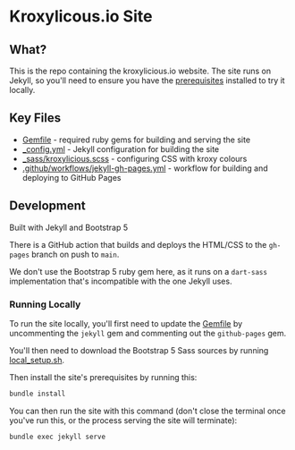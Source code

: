 # Kroxylicous.io Site

## What?

This is the repo containing the kroxylicious.io website. The site runs on Jekyll, so you'll need to ensure you have the [prerequisites](https://jekyllrb.com/docs/) installed to try it locally.

## Key Files
- [Gemfile](Gemfile) - required ruby gems for building and serving the site
- [_config.yml](_config.yml) - Jekyll configuration for building the site
- [_sass/kroxylicious.scss](_sass/kroxylicious.scss) - configuring CSS with kroxy colours
- [.github/workflows/jekyll-gh-pages.yml](.github/workflows/jekyll-gh-pages.yml) - workflow for building and deploying to GitHub Pages

## Development

Built with Jekyll and Bootstrap 5

There is a GitHub action that builds and deploys the HTML/CSS
to the `gh-pages` branch on push to `main`.

We don't use the Bootstrap 5 ruby gem here, as it runs on a
`dart-sass` implementation that's incompatible with the one Jekyll uses.

### Running Locally

To run the site locally, you'll first need to update the [Gemfile](Gemfile) by uncommenting the `jekyll` gem and commenting out the `github-pages` gem.

You'll then need to download the Bootstrap 5 Sass sources by running [local_setup.sh](local_setup.sh).

Then install the site's prerequisites by running this:

```bash
bundle install
```

You can then run the site with this command (don't close the terminal once you've run this, or the process serving the site will terminate):

```bash
bundle exec jekyll serve
```